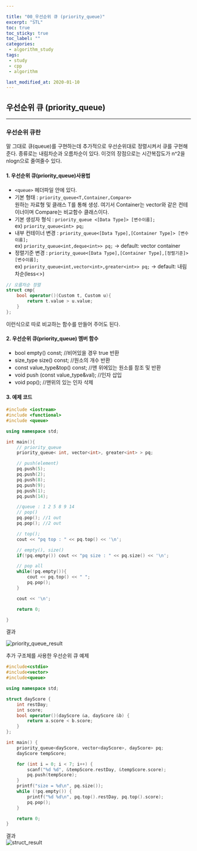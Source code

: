 ```yaml
---

title: "00_우선순위 큐 (priority_queue)"  
excerpt: "STL"  
toc: true  
toc_sticky: true  
toc_label: ""  
categories:  
 - algorithm_study  
tags:  
 - study
 - cpp
 - algorithm

last_modified_at: 2020-01-10
---
```


## 우선순위 큐 (priority_queue)

- - -

### 우선순위 큐란  

말 그대로 큐(queue)를 구현하는데 추가적으로 우선순위대로 정렬시켜서 큐를 구현해준다. 종류로는 내림차순과 오름차순이 있다. 이것의 장점으로는 시간복잡도가 n^2을 nlogn으로 줄여줄수 있다.  

#### 1. 우선순위 큐(priority_queue)사용법  

- `<queue>` 헤더파일 안에 있다.  
- 기본 형태 : `priority_queue<T,Container,Compare>`  
원하는 자료형 및 클래스 T를 통해 생성. 여기서 Container는 vector와 같은 컨테이너이며 Compare는 비교함수 클래스이다.  
- 기본 생성자 형식 : `priority_queue <[Data Type]> [변수이름];`  
ex) `priority_queue<int> pq;`  
- 내부 컨테이너 변경 : `priority_queue<[Data Type],[Container Type]> [변수이름];`  
ex) `priority_queue<int,deque<int>> pq;` -> default: vector container  
- 정렬기준 변경 : `priority_queue<[Data Type],[Container Type],[정렬기준]> [변수이름];`  
ex) `priority_queue<int,vector<int>,greater<int>> pq;` -> default: 내림차순(less<>)  

```cpp
// 오름차순 정렬
struct cmp{
    bool operator()(Custom t, Custom u){
        return t.value > u.value;
    }
};
```

이런식으로 따로 비교하는 함수를 만들어 주어도 된다.  

#### 2. 우선순위 큐(priority_queue) 멤버 함수  

- bool empty() const;  //비어있을 경우 true 반환  
- size_type size() const; //원소의 개수 반환
- const value_type&top() const; //맨 위에있는 원소를 참조 및 반환
- void push (const value_type&val); //인자 삽입
- void pop(); //맨위의 있는 인자 삭제  

#### 3. 예제 코드  

```cpp
#include <iostream>
#include <functional>
#include <queue>

using namespace std;

int main(){
	// priority_queue
	priority_queue< int, vector<int>, greater<int> > pq;

	// push(element)
	pq.push(5);
	pq.push(2);
	pq.push(8);
	pq.push(9);
	pq.push(1);
	pq.push(14);

    //queue : 1 2 5 8 9 14
	// pop()
	pq.pop(); //1 out
	pq.pop(); //2 out

	// top();
	cout << "pq top : " << pq.top() << '\n';

	// empty(), size()
	if(!pq.empty()) cout << "pq size : " << pq.size() << '\n';

	// pop all
	while(!pq.empty()){
		cout << pq.top() << " ";
		pq.pop();
	}

	cout << '\n';

	return 0;

}
```  

결과  

![priority_queue_result](https://user-images.githubusercontent.com/42687768/72158533-cdc1e400-33fd-11ea-8579-8a4e89224b5e.JPG)  

추가 구조체를 사용한 우선순위 큐 예제

```cpp
#include<cstdio>
#include<vector>
#include<queue>

using namespace std;

struct dayScore {
	int restDay;
	int score;
	bool operator()(dayScore &a, dayScore &b) {
		return a.score < b.score;
	}
};

int main() {
	priority_queue<dayScore, vector<dayScore>, dayScore> pq;
	dayScore tempScore;

	for (int i = 0; i < 7; i++) {
		scanf("%d %d", &tempScore.restDay, &tempScore.score);
		pq.push(tempScore);
	}
	printf("size = %d\n", pq.size());
	while (!pq.empty()) {
		printf("%d %d\n", pq.top().restDay, pq.top().score);
		pq.pop();
	}

	return 0;
}


```

결과  
![struct_result](https://user-images.githubusercontent.com/42687768/76700778-3b400880-66fe-11ea-8c7d-54d3cc004cc7.JPG)

